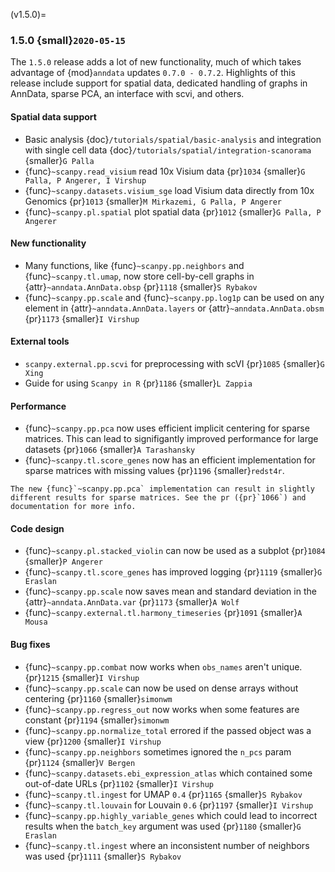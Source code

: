 (v1.5.0)=
### 1.5.0 {small}`2020-05-15`

The `1.5.0` release adds a lot of new functionality, much of which takes advantage of {mod}`anndata` updates `0.7.0 - 0.7.2`. Highlights of this release include support for spatial data, dedicated handling of graphs in AnnData, sparse PCA, an interface with scvi, and others.

#### Spatial data support

- Basic analysis {doc}`/tutorials/spatial/basic-analysis` and integration with single cell data {doc}`/tutorials/spatial/integration-scanorama` {smaller}`G Palla`
- {func}`~scanpy.read_visium` read 10x Visium data {pr}`1034` {smaller}`G Palla, P Angerer, I Virshup`
- {func}`~scanpy.datasets.visium_sge` load Visium data directly from 10x Genomics {pr}`1013` {smaller}`M Mirkazemi, G Palla, P Angerer`
- {func}`~scanpy.pl.spatial` plot spatial data {pr}`1012` {smaller}`G Palla, P Angerer`

#### New functionality

- Many functions, like {func}`~scanpy.pp.neighbors` and {func}`~scanpy.tl.umap`, now store cell-by-cell graphs in {attr}`~anndata.AnnData.obsp` {pr}`1118` {smaller}`S Rybakov`
- {func}`~scanpy.pp.scale` and {func}`~scanpy.pp.log1p` can be used on any element in {attr}`~anndata.AnnData.layers` or {attr}`~anndata.AnnData.obsm` {pr}`1173` {smaller}`I Virshup`

#### External tools

- `scanpy.external.pp.scvi` for preprocessing with scVI {pr}`1085` {smaller}`G Xing`
- Guide for using `Scanpy in R` {pr}`1186` {smaller}`L Zappia`

#### Performance

- {func}`~scanpy.pp.pca` now uses efficient implicit centering for sparse matrices. This can lead to signifigantly improved performance for large datasets {pr}`1066` {smaller}`A Tarashansky`
- {func}`~scanpy.tl.score_genes` now has an efficient implementation for sparse matrices with missing values {pr}`1196` {smaller}`redst4r`.

```{warning}
The new {func}`~scanpy.pp.pca` implementation can result in slightly different results for sparse matrices. See the pr ({pr}`1066`) and documentation for more info.
```

#### Code design

- {func}`~scanpy.pl.stacked_violin` can now be used as a subplot {pr}`1084` {smaller}`P Angerer`
- {func}`~scanpy.tl.score_genes` has improved logging {pr}`1119` {smaller}`G Eraslan`
- {func}`~scanpy.pp.scale` now saves mean and standard deviation in the {attr}`~anndata.AnnData.var` {pr}`1173` {smaller}`A Wolf`
- {func}`~scanpy.external.tl.harmony_timeseries` {pr}`1091` {smaller}`A Mousa`

#### Bug fixes

- {func}`~scanpy.pp.combat` now works when `obs_names` aren't unique. {pr}`1215` {smaller}`I Virshup`
- {func}`~scanpy.pp.scale` can now be used on dense arrays without centering {pr}`1160` {smaller}`simonwm`
- {func}`~scanpy.pp.regress_out` now works when some features are constant {pr}`1194` {smaller}`simonwm`
- {func}`~scanpy.pp.normalize_total` errored if the passed object was a view {pr}`1200` {smaller}`I Virshup`
- {func}`~scanpy.pp.neighbors` sometimes ignored the `n_pcs` param {pr}`1124` {smaller}`V Bergen`
- {func}`~scanpy.datasets.ebi_expression_atlas` which contained some out-of-date URLs {pr}`1102` {smaller}`I Virshup`
- {func}`~scanpy.tl.ingest` for UMAP `0.4` {pr}`1165` {smaller}`S Rybakov`
- {func}`~scanpy.tl.louvain` for Louvain `0.6` {pr}`1197` {smaller}`I Virshup`
- {func}`~scanpy.pp.highly_variable_genes` which could lead to incorrect results when the `batch_key` argument was used {pr}`1180` {smaller}`G Eraslan`
- {func}`~scanpy.tl.ingest` where an inconsistent number of neighbors was used {pr}`1111` {smaller}`S Rybakov`

